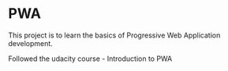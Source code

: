 # PWA

This project is to learn the basics of Progressive Web Application development.

Followed the udacity course - Introduction to PWA
